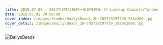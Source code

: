 ```yaml
---
title: 2019.07.02 - 2017年8月21日的一组日食镜头 (© Lindsay Daniels/Tandem Stills + Motion)
date: 2019.07.02 00:00:00
cover_index: /images/thumbs/BailysBeads_ZH-CN5728297739_533x300.jpg
cover_detail: /images/BailysBeads_ZH-CN5728297739_1920x1080.jpg
---
```


![BailysBeads](/images/BailysBeads_ZH-CN5728297739_1920x1080.jpg)
